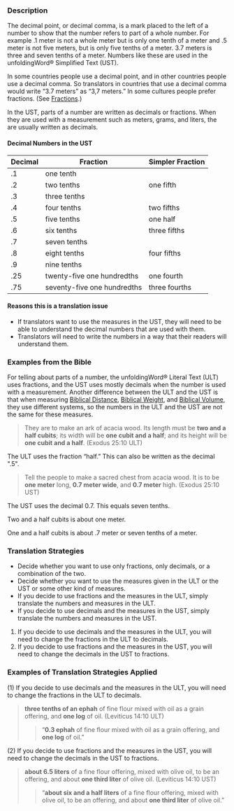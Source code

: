 
### Description

The decimal point, or decimal comma, is a mark placed to the left of a number to show that the number refers to part of a whole number. For example .1 meter is not a whole meter but is only one tenth of a meter and .5 meter is not five meters, but is only five tenths of a meter. 3.7 meters is three and seven tenths of a meter. Numbers like these are used in the unfoldingWord® Simplified Text (UST).

In some countries people use a decimal point, and in other countries people use a decimal comma. So translators in countries that use a decimal comma would write “3.7 meters” as “3,7 meters.” In some cultures people prefer fractions. (See [Fractions](../translate-fraction/01.md).)

In the UST, parts of a number are written as decimals or fractions. When they are used with a measurement such as meters, grams, and liters, the are usually written as decimals.

#### Decimal Numbers in the UST

| Decimal | Fraction  | Simpler Fraction  |
| -------- | -------- | -------- |
|.1 |one tenth |  |
|.2 |two tenths | one fifth |
|.3 |three tenths |  |
|.4 |four tenths | two fifths|
|.5 |five tenths | one half |
|.6 |six tenths | three fifths |
|.7 |seven tenths |   |
|.8 |eight tenths | four fifths |
|.9 |nine tenths |  |
|.25 |twenty-five one hundredths | one fourth |
|.75 |seventy-five one hundredths | three fourths |


#### Reasons this is a translation issue

* If translators want to use the measures in the UST, they will need to be able to understand the decimal numbers that are used with them.
* Translators will need to write the numbers in a way that their readers will understand them.

### Examples from the Bible

For telling about parts of a number, the unfoldingWord® Literal Text (ULT) uses fractions, and the UST uses mostly decimals when the number is used with a measurement. Another difference between the ULT and the UST is that when measuring [Biblical Distance](../translate-bdistance/01.md), [Biblical Weight](../translate-bweight/01.md), and [Biblical Volume](../translate-bvolume/01.md), they use different systems, so the numbers in the ULT and the UST are not the same for these measures.

> They are to make an ark of acacia wood. Its length must be **two and a half cubits**; its width will be **one cubit and a half**; and its height will be **one cubit and a half**. (Exodus 25:10 ULT)

The ULT uses the fraction “half.” This can also be written as the decimal ".5".

> Tell the people to make a sacred chest from acacia wood. It is to be **one meter** long, **0.7 meter wide**, and **0.7 meter** high. (Exodus 25:10 UST)

The UST uses the decimal 0.7. This equals seven tenths.

Two and a half cubits is about one meter.

One and a half cubits is about .7 meter or seven tenths of a meter.

### Translation Strategies

* Decide whether you want to use only fractions, only decimals, or a combination of the two.
* Decide whether you want to use the measures given in the ULT or the UST or some other kind of measures.
* If you decide to use fractions and the measures in the ULT, simply translate the numbers and measures in the  ULT.
* If you decide to use decimals and the measures in the UST, simply translate the numbers and measures in the UST.

1. If you decide to use decimals and the measures in the ULT, you will need to change the fractions in the ULT to decimals.
1. If you decide to use fractions and the measures in the UST, you will need to change the decimals in the UST to fractions.

### Examples of Translation Strategies Applied

(1) If you decide to use decimals and the measures in the ULT, you will need to change the fractions in the ULT to decimals.

> **three tenths of an ephah** of fine flour mixed with oil as a grain offering, and **one log** of oil. (Leviticus 14:10 ULT)  
>> “**0.3 ephah** of fine flour mixed with oil as a grain offering, and **one log** of oil.”

(2) If you decide to use fractions and the measures in the UST, you will need to change the decimals in the UST to fractions.

> **about 6.5 liters** of a fine flour offering, mixed with olive oil, to be an offering, and about **one third liter** of olive oil. (Leviticus 14:10 UST)  
>> “**about six and a half liters** of a fine flour offering, mixed with olive oil, to be an offering, and about **one third liter** of olive oil.”

